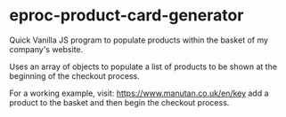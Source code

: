 # eproc-product-card-generator
Quick Vanilla JS program to populate products within the basket of my company's website.

Uses an array of objects to populate a list of products to be shown at the beginning of the checkout process. 

For a working example, visit: https://www.manutan.co.uk/en/key add a product to the basket and then begin the checkout process.
